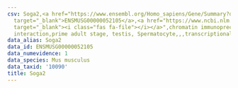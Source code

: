 ```yaml
---
csv: Soga2,<a href="https://www.ensembl.org/Homo_sapiens/Gene/Summary?db=core;g=ENSMUSG00000052105"
  target="_blank">ENSMUSG00000052105</a>,<a href="https://www.ncbi.nlm.nih.gov/pubmed/25450459"
  target="_blank"><i class="fas fa-file"></i></a>",chromatin immunoprecipitation assay,direct
  interaction,prime adult stage, testis, Spermatocyte,,,transcriptional regulation,
data_alias: Soga2
data_id: ENSMUSG00000052105
data_numevidence: 1
data_species: Mus musculus
data_taxid: '10090'
title: Soga2
---
```


